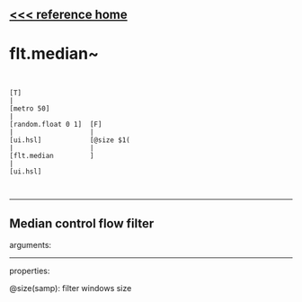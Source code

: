 [<<< reference home](ceammc_lib.md)
---

# flt.median~

```


[T]
|
[metro 50]
|
[random.float 0 1]  [F]
|                   |
[ui.hsl]            [@size $1(
|                   |
[flt.median         ]
|
[ui.hsl]

            
```
---
Median control flow filter
---
arguments:


---
properties:

@size(samp): filter windows size<br>

